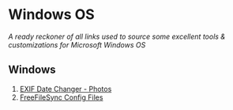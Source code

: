 Windows OS
=============

_A ready reckoner of all links used to source some excellent tools & customizations for Microsoft Windows OS_

## Windows

1. [EXIF Date Changer - Photos](https://www.relliksoftware.com/exifdatechanger/#pricing)
1. [FreeFileSync Config Files](https://freefilesync.org/manual.php?topic=expert-settings)
